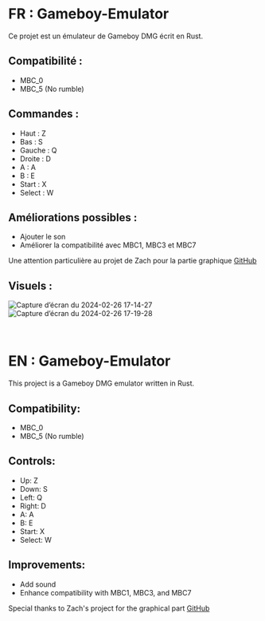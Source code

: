 # FR : Gameboy-Emulator

Ce projet est un émulateur de Gameboy DMG écrit en Rust.

## Compatibilité :
- MBC_0
- MBC_5 (No rumble)

## Commandes :
- Haut : Z
- Bas : S
- Gauche : Q
- Droite : D
- A : A
- B : E
- Start : X
- Select : W

## Améliorations possibles :
- Ajouter le son
- Améliorer la compatibilité avec MBC1, MBC3 et MBC7
  
Une attention particulière au projet de Zach pour la partie graphique [GitHub](https://github.com/zach1590/gameboy-emulator)

## Visuels :

![Capture d’écran du 2024-02-26 17-14-27](https://github.com/PingouinDuTurfu/gameboy-emulator/assets/91423302/27d2d94e-0a9f-4191-a891-c3d65d02f8bd)
![Capture d’écran du 2024-02-26 17-19-28](https://github.com/PingouinDuTurfu/gameboy-emulator/assets/91423302/96eb00d2-9331-40ad-b889-bdbacecc8ded)

<br>

# EN : Gameboy-Emulator

This project is a Gameboy DMG emulator written in Rust.

## Compatibility:
- MBC_0
- MBC_5 (No rumble)

## Controls:
- Up: Z
- Down: S
- Left: Q
- Right: D
- A: A
- B: E
- Start: X
- Select: W

## Improvements:
- Add sound
- Enhance compatibility with MBC1, MBC3, and MBC7

Special thanks to Zach's project for the graphical part [GitHub](https://github.com/zach1590/gameboy-emulator)
